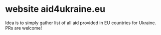 # website aid4ukraine.eu 

Idea is to simply gather list of all aid provided in EU countries for Ukraine. PRs are welcome!
